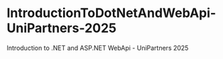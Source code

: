 # IntroductionToDotNetAndWebApi-UniPartners-2025
Introduction to .NET and ASP.NET WebApi - UniPartners 2025
